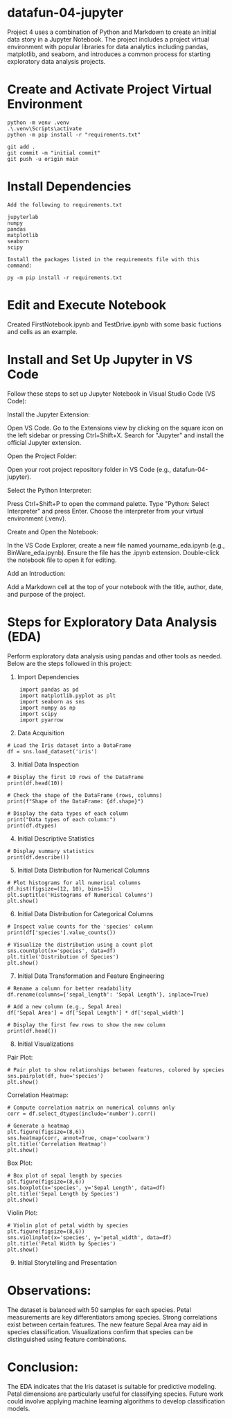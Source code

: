 # datafun-04-jupyter
Project 4 uses a combination of Python and Markdown to create an initial data story in a Jupyter Notebook. The project includes a project virtual environment with popular libraries for data analytics including pandas, matplotlib, and seaborn, and introduces a common process for starting exploratory data analysis projects.

# Create and Activate Project Virtual Environment
```
python -m venv .venv
.\.venv\Scripts\activate
python -m pip install -r "requirements.txt"

git add .
git commit -m "initial commit"
git push -u origin main
```

# Install Dependencies
```
Add the following to requirements.txt

jupyterlab 
numpy 
pandas
matplotlib 
seaborn 
scipy

Install the packages listed in the requirements file with this command:

py -m pip install -r requirements.txt
```

# Edit and Execute Notebook

Created FirstNotebook.ipynb and TestDrive.ipynb with some basic fuctions and cells as an example.

# Install and Set Up Jupyter in VS Code
Follow these steps to set up Jupyter Notebook in Visual Studio Code (VS Code):

Install the Jupyter Extension:

Open VS Code.
Go to the Extensions view by clicking on the square icon on the left sidebar or pressing Ctrl+Shift+X.
Search for "Jupyter" and install the official Jupyter extension.

Open the Project Folder:

Open your root project repository folder in VS Code (e.g., datafun-04-jupyter).

Select the Python Interpreter:

Press Ctrl+Shift+P to open the command palette.
Type "Python: Select Interpreter" and press Enter.
Choose the interpreter from your virtual environment (.venv).

Create and Open the Notebook:

In the VS Code Explorer, create a new file named yourname_eda.ipynb (e.g., BinWare_eda.ipynb).
Ensure the file has the .ipynb extension.
Double-click the notebook file to open it for editing.

Add an Introduction:

Add a Markdown cell at the top of your notebook with the title, author, date, and purpose of the project.

# Steps for Exploratory Data Analysis (EDA)
Perform exploratory data analysis using pandas and other tools as needed. Below are the steps followed in this project:

1. Import Dependencies
```
    import pandas as pd
    import matplotlib.pyplot as plt
    import seaborn as sns
    import numpy as np
    import scipy
    import pyarrow
```

2. Data Acquisition

```
# Load the Iris dataset into a DataFrame
df = sns.load_dataset('iris')
```

3. Initial Data Inspection

```
# Display the first 10 rows of the DataFrame
print(df.head(10))

# Check the shape of the DataFrame (rows, columns)
print(f"Shape of the DataFrame: {df.shape}")

# Display the data types of each column
print("Data types of each column:")
print(df.dtypes)
```

4. Initial Descriptive Statistics

```
# Display summary statistics
print(df.describe())
```

5. Initial Data Distribution for Numerical Columns

```
# Plot histograms for all numerical columns
df.hist(figsize=(12, 10), bins=15)
plt.suptitle('Histograms of Numerical Columns')
plt.show()
```

6. Initial Data Distribution for Categorical Columns

```
# Inspect value counts for the 'species' column
print(df['species'].value_counts())

# Visualize the distribution using a count plot
sns.countplot(x='species', data=df)
plt.title('Distribution of Species')
plt.show()
```

7. Initial Data Transformation and Feature Engineering

```
# Rename a column for better readability
df.rename(columns={'sepal_length': 'Sepal Length'}, inplace=True)

# Add a new column (e.g., Sepal Area)
df['Sepal Area'] = df['Sepal Length'] * df['sepal_width']

# Display the first few rows to show the new column
print(df.head())
```

8. Initial Visualizations

Pair Plot:

```
# Pair plot to show relationships between features, colored by species
sns.pairplot(df, hue='species')
plt.show()
```

Correlation Heatmap:

```
# Compute correlation matrix on numerical columns only
corr = df.select_dtypes(include='number').corr()

# Generate a heatmap
plt.figure(figsize=(8,6))
sns.heatmap(corr, annot=True, cmap='coolwarm')
plt.title('Correlation Heatmap')
plt.show()
```

Box Plot:

```
# Box plot of sepal length by species
plt.figure(figsize=(8,6))
sns.boxplot(x='species', y='Sepal Length', data=df)
plt.title('Sepal Length by Species')
plt.show()
```

Violin Plot:

```
# Violin plot of petal width by species
plt.figure(figsize=(8,6))
sns.violinplot(x='species', y='petal_width', data=df)
plt.title('Petal Width by Species')
plt.show()
```

9. Initial Storytelling and Presentation

# Observations:

The dataset is balanced with 50 samples for each species.
Petal measurements are key differentiators among species.
Strong correlations exist between certain features.
The new feature Sepal Area may aid in species classification.
Visualizations confirm that species can be distinguished using feature combinations.

# Conclusion:

The EDA indicates that the Iris dataset is suitable for predictive modeling. Petal dimensions are particularly useful for classifying species. Future work could involve applying machine learning algorithms to develop classification models.
